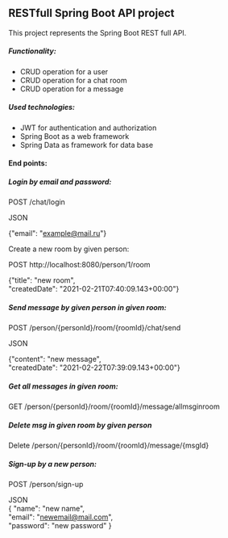 

## RESTfull Spring Boot API project

This project represents the Spring Boot REST full API. 

##### Functionality:
* CRUD operation for a user
* CRUD operation for a chat room
* CRUD operation for a message

##### Used technologies:
* JWT for authentication and authorization
* Spring Boot as a web framework
* Spring Data as framework for data base

#### End points:
 
##### Login by email and password:

POST /chat/login

JSON <br/>

{"email": "example@mail.ru"}

Create a new room by given person:

POST http://localhost:8080/person/1/room

{"title":  "new room", <br/>
"createdDate": "2021-02-21T07:40:09.143+00:00"}

##### Send message by given person in given room:

POST /person/{personId}/room/{roomId}/chat/send

JSON <br/>

{"content": "new message", <br/>
"createdDate": "2021-02-22T07:39:09.143+00:00"}

##### Get all messages in given room:

GET /person/{personId}/room/{roomId}/message/allmsginroom

##### Delete msg in given room by given person

Delete /person/{personId}/room/{roomId}/message/{msgId} 

##### Sign-up by a new person:

POST /person/sign-up

JSON <br/>
{
"name": "new name", <br/>
"email": "newemail@mail.com", <br/>
"password": "new password"
}
